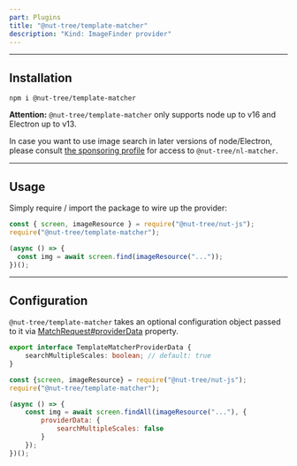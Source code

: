 ```yaml
---
part: Plugins
title: "@nut-tree/template-matcher"
description: "Kind: ImageFinder provider"
---
```


--- 

## Installation

```shell
npm i @nut-tree/template-matcher
```

**Attention:** `@nut-tree/template-matcher` only supports node up to v16 and Electron up to v13.

In case you want to use image search in later versions of node/Electron, please consult [the sponsoring profile](https://github.com/sponsors/s1hofmann) for access to `@nut-tree/nl-matcher`.

--- 

## Usage

Simply require / import the package to wire up the provider:

```js
const { screen, imageResource } = require("@nut-tree/nut-js");
require("@nut-tree/template-matcher");

(async () => {
  const img = await screen.find(imageResource("..."));
})();
```

---

## Configuration

`@nut-tree/template-matcher` takes an optional configuration object passed to it via [MatchRequest#providerData](https://nut-tree.github.io/apidoc/classes/match_request_class.MatchRequest.html#providerData) property.

```ts
export interface TemplateMatcherProviderData {
    searchMultipleScales: boolean; // default: true
}
```

```js
const {screen, imageResource} = require("@nut-tree/nut-js");
require("@nut-tree/template-matcher");

(async () => {
    const img = await screen.findAll(imageResource("..."), {
        providerData: {
            searchMultipleScales: false
        }
    });
})();
```
